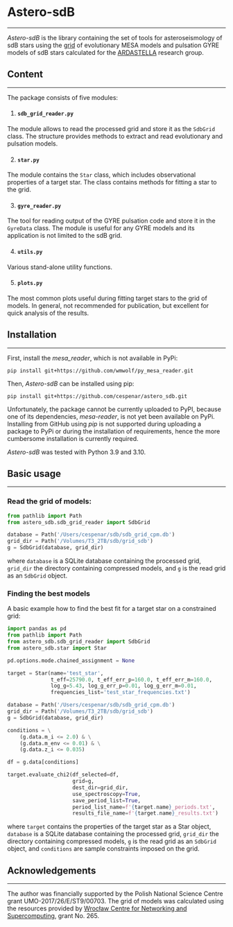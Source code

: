 # Astero-sdB

***
_Astero-sdB_ is the library containing the set of tools for
asteroseismology of sdB stars using the
[grid](https://sdb-grid-viewer.herokuapp.com) of evolutionary
MESA models and pulsation GYRE models of sdB stars calculated for
the [ARDASTELLA](https://ardastella.up.krakow.pl/) research group.

## Content

***
The package consists of five modules:

1. #### `sdb_grid_reader.py`
The module allows to read the processed grid and store it as the `SdbGrid`
class. The structure provides methods to extract and read evolutionary
and pulsation models.

2. #### `star.py`
The module contains the `Star` class, which includes observational properties
of a target star. The class contains methods for fitting a star to the grid.

3. #### `gyre_reader.py`
The tool for reading output of the GYRE pulsation code and store it in the
`GyreData` class. The module is useful for any GYRE models and its application
is not limited to the sdB grid.

4. #### `utils.py`
Various stand-alone utility functions.

5. #### `plots.py`
The most common plots useful during fitting target stars
to the grid of models. In general, not recommended for publication, but
excellent for quick analysis of the results.

## Installation

***
First, install the _mesa_reader_, which is not available in PyPi:

    pip install git+https://github.com/wmwolf/py_mesa_reader.git

Then, _Astero-sdB_ can be installed using pip:

    pip install git+https://github.com/cespenar/astero_sdb.git

Unfortunately, the package cannot be currently uploaded to PyPI, because one
of its dependencies, _mesa-reader_, is not yet been available on PyPi.
Installing from GitHub using _pip_ is not supported during uploading a
package to PyPi or during the installation of requirements, hence the more
cumbersome installation is currently required.

_Astero-sdB_ was tested with Python 3.9 and 3.10.

## Basic usage

***

### Read the grid of models:

```python
from pathlib import Path
from astero_sdb.sdb_grid_reader import SdbGrid

database = Path('/Users/cespenar/sdb/sdb_grid_cpm.db')
grid_dir = Path('/Volumes/T3_2TB/sdb/grid_sdb')
g = SdbGrid(database, grid_dir)
```

where `database` is a SQLite database containing the processed grid,
`grid_dir` the directory containing compressed models, and `g` is the read grid
as an `SdbGrid` object.

### Finding the best models

A basic example how to find the best fit for a target star on a constrained
grid:

```python
import pandas as pd
from pathlib import Path
from astero_sdb.sdb_grid_reader import SdbGrid
from astero_sdb.star import Star

pd.options.mode.chained_assignment = None

target = Star(name='test_star',
              t_eff=25790.0, t_eff_err_p=160.0, t_eff_err_m=160.0,
              log_g=5.43, log_g_err_p=0.01, log_g_err_m=0.01,
              frequencies_list='test_star_frequencies.txt')

database = Path('/Users/cespenar/sdb/sdb_grid_cpm.db')
grid_dir = Path('/Volumes/T3_2TB/sdb/grid_sdb')
g = SdbGrid(database, grid_dir)

conditions = \
    (g.data.m_i <= 2.0) & \
    (g.data.m_env <= 0.01) & \
    (g.data.z_i <= 0.035)

df = g.data[conditions]

target.evaluate_chi2(df_selected=df,
                     grid=g,
                     dest_dir=grid_dir,
                     use_spectroscopy=True,
                     save_period_list=True,
                     period_list_name=f'{target.name}_periods.txt',
                     results_file_name=f'{target.name}_results.txt')
```

where `target` contains the properties of the target star as a Star object,
`database` is a SQLite database containing the processed grid,
`grid_dir` the directory containing compressed models, `g` is the read grid
as an `SdbGrid` object, and `conditions` are sample constraints imposed on the
grid.

## Acknowledgements

***
The author was financially supported by the Polish National Science Centre
grant UMO-2017/26/E/ST9/00703. The grid of models was calculated using the
resources provided by
[Wrocław Centre for Networking and Supercomputing](https://www.wcss.pl/en/),
grant No. 265.
